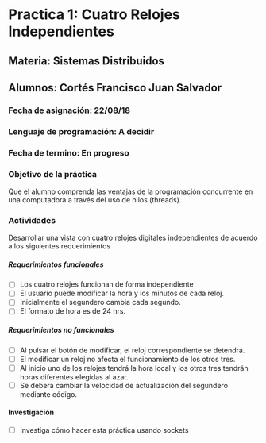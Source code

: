 # Practica 1: Cuatro Relojes Independientes
## Materia: Sistemas Distribuidos
## Alumnos: Cortés Francisco Juan Salvador
### Fecha de asignación: 22/08/18
### Lenguaje de programación: A decidir
### Fecha de termino: En progreso

### Objetivo de la práctica 
Que el alumno comprenda las ventajas de la programación concurrente en una computadora a través del uso de hilos (threads).
### Actividades
Desarrollar una vista con cuatro relojes digitales independientes de acuerdo a los siguientes requerimientos
##### Requerimientos funcionales
- [ ] Los cuatro relojes funcionan de forma independiente
- [ ] El usuario puede modificar la hora y los minutos de cada reloj.
- [ ] Inicialmente el segundero cambia cada segundo. 
- [ ] El formato de hora es de 24 hrs.

##### Requerimientos no funcionales
- [ ] Al pulsar el botón de modificar, el reloj correspondiente se detendrá.
- [ ] El modificar un reloj no afecta el funcionamiento de los otros tres.
- [ ] Al inicio uno de los relojes tendrá la hora local y los otros tres tendrán horas diferentes elegidas al azar. 
- [ ] Se deberá cambiar la velocidad de actualización del segundero mediante código.

#### Investigación
- [ ] Investiga cómo hacer esta práctica usando sockets